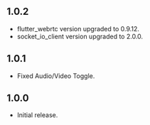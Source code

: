 ## 1.0.2

* flutter_webrtc version upgraded to 0.9.12.
* socket_io_client version upgraded to 2.0.0.

## 1.0.1

* Fixed Audio/Video Toggle.

## 1.0.0

* Initial release.
